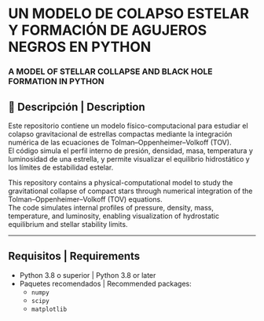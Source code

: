 # UN MODELO DE COLAPSO ESTELAR Y FORMACIÓN DE AGUJEROS NEGROS EN PYTHON  
### A MODEL OF STELLAR COLLAPSE AND BLACK HOLE FORMATION IN PYTHON

## 📄 Descripción | Description

Este repositorio contiene un modelo físico-computacional para estudiar el colapso gravitacional de estrellas compactas mediante la integración numérica de las ecuaciones de Tolman–Oppenheimer–Volkoff (TOV).  
El código simula el perfil interno de presión, densidad, masa, temperatura y luminosidad de una estrella, y permite visualizar el equilibrio hidrostático y los límites de estabilidad estelar.

This repository contains a physical-computational model to study the gravitational collapse of compact stars through numerical integration of the Tolman–Oppenheimer–Volkoff (TOV) equations.  
The code simulates internal profiles of pressure, density, mass, temperature, and luminosity, enabling visualization of hydrostatic equilibrium and stellar stability limits.

---

## Requisitos | Requirements

- Python 3.8 o superior | Python 3.8 or later
- Paquetes recomendados | Recommended packages:
  - `numpy`
  - `scipy`
  - `matplotlib`
